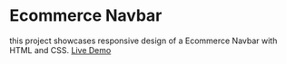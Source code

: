 # Ecommerce Navbar
 this project showcases responsive design of a Ecommerce Navbar with HTML and CSS. 
 <a href="https://parvez24h.github.io/Navbar/">Live Demo</a>
